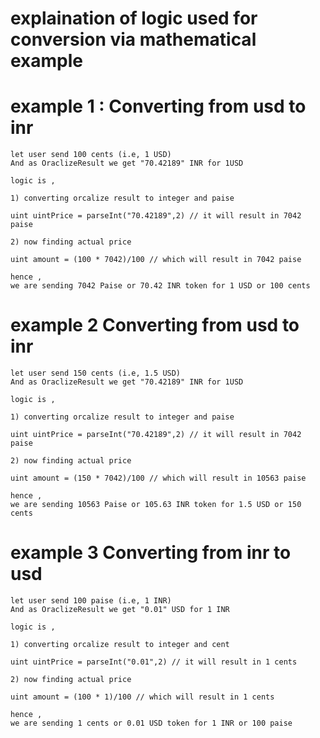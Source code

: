 # explaination of logic used for conversion via mathematical example

# example 1 : Converting from usd to inr
```
let user send 100 cents (i.e, 1 USD)
And as OraclizeResult we get "70.42189" INR for 1USD

logic is ,

1) converting orcalize result to integer and paise 

uint uintPrice = parseInt("70.42189",2) // it will result in 7042 paise 

2) now finding actual price 

uint amount = (100 * 7042)/100 // which will result in 7042 paise 

hence , 
we are sending 7042 Paise or 70.42 INR token for 1 USD or 100 cents
```

# example 2 Converting from usd to inr

```
let user send 150 cents (i.e, 1.5 USD)
And as OraclizeResult we get "70.42189" INR for 1USD

logic is ,

1) converting orcalize result to integer and paise 

uint uintPrice = parseInt("70.42189",2) // it will result in 7042 paise 

2) now finding actual price 

uint amount = (150 * 7042)/100 // which will result in 10563 paise 

hence , 
we are sending 10563 Paise or 105.63 INR token for 1.5 USD or 150 cents
```

# example 3 Converting from inr to usd

```
let user send 100 paise (i.e, 1 INR)
And as OraclizeResult we get "0.01" USD for 1 INR

logic is ,

1) converting orcalize result to integer and cent 

uint uintPrice = parseInt("0.01",2) // it will result in 1 cents

2) now finding actual price 

uint amount = (100 * 1)/100 // which will result in 1 cents 

hence , 
we are sending 1 cents or 0.01 USD token for 1 INR or 100 paise
```